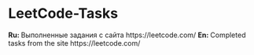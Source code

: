 <h1>LeetCode-Tasks</h1>
<b>Ru: </b> Выполненные задания с сайта https://leetcode.com/
<b>En: </b> Completed tasks from the site https://leetcode.com/



